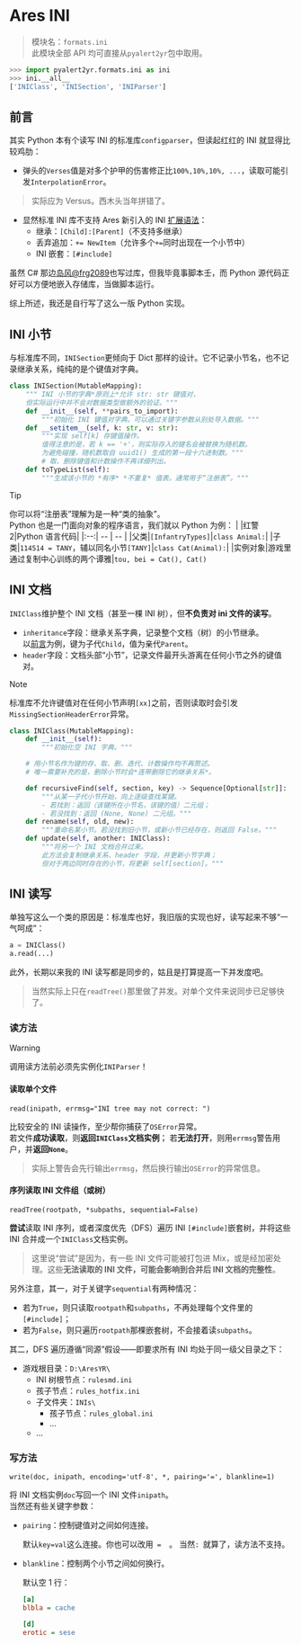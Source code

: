 # Ares INI

> 模块名：`formats.ini`  
> 此模块全部 API 均可直接从`pyalert2yr`包中取用。

```python
>>> import pyalert2yr.formats.ini as ini
>>> ini.__all__
['INIClass', 'INISection', 'INIParser']
```

## 前言
其实 Python 本有个读写 INI 的标准库`configparser`，但读起红红的 INI 就显得比较鸡肋：
- 弹头的`Verses`值是对多个护甲的伤害修正比`100%,10%,10%, ...`，读取可能引发`InterpolationError`。

> 实际应为 Versus。西木头当年拼错了。

- 显然标准 INI 库不支持 Ares 新引入的 INI [扩展语法](https://github.com/ClLab-YR/Chloride.RA2Scripts/blob/master/IniExt.ReadMe.md)：
    - 继承：`[Child]:[Parent]`（不支持多继承）
    - 丢弃追加：`+= NewItem`（允许多个`+=`同时出现在一个小节中）
    - INI 嵌套：`[#include]`

虽然 C# 那边[岛风@frg2089](https://github.com/frg2089)也写过库，但我毕竟事脚本壬，而 Python 源代码正好可以方便地嵌入存储库，当做脚本运行。  

综上所述，我还是自行写了这么一版 Python 实现。

## INI 小节
与标准库不同，`INISection`更倾向于 Dict 那样的设计。它不记录小节名，也不记录继承关系，纯纯的是个键值对字典。

```python
class INISection(MutableMapping):
    """ INI 小节的字典*原则上*允许 str: str 键值对，
    但实际运行中并不会对数据类型做额外的验证。"""
    def __init__(self, **pairs_to_import):
        """初始化 INI 键值对字典。可以通过关键字参数从别处导入数据。"""
    def __setitem__(self, k: str, v: str):
        """实现 self[k] 存键值操作。
        值得注意的是，若 k == '+'，则实际存入的键名会被替换为随机数。
        为避免碰撞，随机数取自 uuid1() 生成的第一段十六进制数。"""
        # 取、删除键值和计数操作不再详细列出。
    def toTypeList(self):
        """生成该小节的 *有序* *不重复* 值表。通常用于“注册表”。"""
```

> [!tip]
> 你可以将“注册表”理解为是一种“类的抽象”。  
> Python 也是一门面向对象的程序语言，我们就以 Python 为例：
> | |红警 2|Python 语言代码|
> |:--:| -- | -- |
> |父类|`[InfantryTypes]`|`class Animal:`|
> |子类|`114514 = TANY`，辅以同名小节`[TANY]`|`class Cat(Animal):`|
> |实例对象|游戏里通过复制中心训练的两个谭雅|`tou, bei = Cat(), Cat()`


## INI 文档
`INIClass`维护整个 INI 文档（甚至一棵 INI 树），但**不负责对 ini 文件的读写**。

- `inheritance`字段：继承关系字典，记录整个文档（树）的小节继承。  
  以[前言](#前言)为例，键为子代`Child`，值为亲代`Parent`。
- `header`字段：文档头部“小节”，记录文件最开头游离在任何小节之外的键值对。

> [!note]
> 标准库不允许键值对在任何小节声明`[xx]`之前，否则读取时会引发`MissingSectionHeaderError`异常。

```python
class INIClass(MutableMapping):
    def __init__(self):
        """初始化空 INI 字典。"""

    # 用小节名作为键的存、取、删、迭代、计数操作均不再赘述。
    # 唯一需要补充的是，删除小节时会*连带删除它的继承关系*。

    def recursiveFind(self, section, key) -> Sequence[Optional[str]]:
        """从某一子代小节开始，向上逐级查找某键。
        - 若找到：返回（该键所在小节名，该键的值）二元组；
        - 若没找到：返回 (None, None) 二元组。"""
    def rename(self, old, new):
        """重命名某小节。若没找到旧小节，或新小节已经存在，则返回 False。"""
    def update(self, another: INIClass):
        """将另一个 INI 文档合并过来。
        此方法会复制继承关系、header 字段，并更新小节字典；
        但对于两边同时存在的小节，将更新 self[section]。"""
```

## INI 读写
单独写这么一个类的原因是：标准库也好，我旧版的实现也好，读写起来不够“一气呵成”：
```python
a = INIClass()
a.read(...)
```
此外，长期以来我的 INI 读写都是同步的，姑且是打算提高一下并发度吧。

> 当然实际上只在`readTree()`那里做了并发。对单个文件来说同步已足够快了。

### 读方法

> [!warning]
> 调用读方法前必须先实例化`INIParser`！

#### 读取单个文件
`read(inipath, errmsg="INI tree may not correct: ")`

比较安全的 INI 读操作，至少帮你捕获了`OSError`异常。  
若文件**成功读取**，则**返回`INIClass`文档实例**；
若**无法打开**，则用`errmsg`警告用户，并**返回`None`**。

> 实际上警告会先行输出`errmsg`，然后换行输出`OSError`的异常信息。

#### 序列读取 INI 文件组（或树）
`readTree(rootpath, *subpaths, sequential=False)`
    
**尝试**读取 INI 序列，或者深度优先（DFS）遍历 INI `[#include]`嵌套树，并将这些 INI 合并成一个`INIClass`文档实例。

> 这里说“尝试”是因为，有一些 INI 文件可能被打包进 Mix，或是经加密处理。这些**无法读取的 INI 文件，可能会影响到合并后 INI 文档的完整性**。

另外注意，其一，对于关键字`sequential`有两种情况：
- 若为`True`，则只读取`rootpath`和`subpaths`，不再处理每个文件里的`[#include]`；
- 若为`False`，则只遍历`rootpath`那棵嵌套树，不会接着读`subpaths`。

其二，DFS 遍历遵循“同源”假设——即要求所有 INI 均处于同一级父目录之下：
- 游戏根目录：`D:\AresYR\`
    - INI 树根节点：`rulesmd.ini`
    - 孩子节点：`rules_hotfix.ini`
    - 子文件夹：`INIs\`
        - 孩子节点：`rules_global.ini`
        - ...
    - ...

### 写方法
`write(doc, inipath, encoding='utf-8', *, pairing='=', blankline=1)`

将 INI 文档实例`doc`写回一个 INI 文件`inipath`。  
当然还有些关键字参数：

- `pairing`：控制键值对之间如何连接。

    默认`key=val`这么连接。你也可以改用`  =   `。
    当然`: `就算了，读方法不支持。

- `blankline`：控制两个小节之间如何换行。

    默认空 1 行：
    ```ini
    [a]
    blbla = cache
    
    [d]
    erotic = sese
    ```